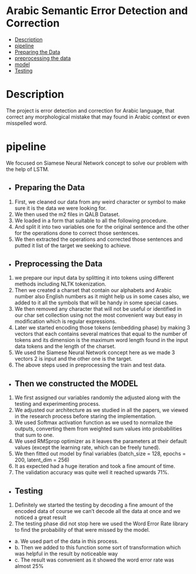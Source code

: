 # **Arabic Semantic Error Detection and Correction**
- [Description](#description)  
- [pipeline](#pipeline)
- [Preparing the Data](#preparing-the-data)  
- [preprocessing the data](#preprocessing-the-data)
- [model](#then-we-constructed-the-model)
- [Testing](#testing)
# Description 
The project is error detection and correction for Arabic language, that correct any morphological mistake that may found in Arabic context or even misspelled word.
# pipeline
We focused on Siamese Neural Network concept to solve our problem with the help of LSTM. 
- ## Preparing the Data
1.	First, we cleaned our data from any weird character or symbol to make sure it is the data we were looking for.
2.	We then used the m2 files in QALB Dataset.
3.	We loaded in a form that suitable to all the following procedure.
4.	And split it into two variables one for the original sentence and the other for the operations done to correct those sentences.
5.	We then extracted the operations and corrected those sentences and putted it list of the target we seeking to achieve.
- ## Preprocessing the Data
1.	we prepare our input data by splitting it into tokens using different methods including NLTK tokenization.
2.	Then we created a charset that contain our alphabets and Arabic number also English numbers as it might help us in some cases also, we added to it all the symbols that will be handy in some special cases. 
3.	We then removed any character that will not be useful or identified in our char set collection using not the most convenient way but easy in modification which is regular expressions. 
4.	Later we started encoding those tokens (embedding phase) by making 3 vectors that each contains several matrices that equal to the number of tokens and its dimension is the maximum word length found in the input data tokens and the length of the charset. 
5.	We used the Siamese Neural Network concept here as we made 3 vectors 2 is input and the other one is the target.
6.	The above steps used in preprocessing the train and test data.
- ## Then we constructed the MODEL
1.	We first assigned our variables randomly the adjusted along with the testing and experimenting process. 
2.	We adjusted our architecture as we studied in all the papers, we viewed in the research process before staring the implementation. 
3.	We used Softmax activation function as we used to normalize the outputs, converting them from weighted sum values into probabilities that sum to one.
4.	We used RMSprop optimizer as it leaves the parameters at their default values (except the learning rate, which can be freely tuned).
5.	We then fitted out model by final variables (batch_size = 128, epochs = 200, latent_dim = 256)
6.	It as expected had a huge iteration and took a fine amount of time. 
7.	The validation accuracy was quite well it reached upwards 71%.
- ## Testing
1.	Definitely we started the testing by decoding a fine amount of the encoded data of course we can’t decode all the data at once and we noticed a great result 
2.	The testing phase did not stop here we used the Word Error Rate library to find the probability of that were missed by the model. 
- a.	We used part of the data in this process. 
- b.	Then we added to this function some sort of transformation which was helpful in the result by noticeable way 
- c.	The result was convenient as it showed the word error rate was almost 25% 
